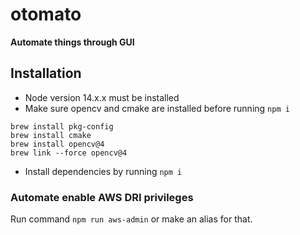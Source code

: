# otomato
**Automate things through GUI**

## Installation
- Node version 14.x.x must be installed
- Make sure opencv and cmake are installed before running `npm i`
```
brew install pkg-config
brew install cmake
brew install opencv@4
brew link --force opencv@4
```
- Install dependencies by running `npm i`
### Automate enable AWS DRI privileges
Run command `npm run aws-admin` or make an alias for that.